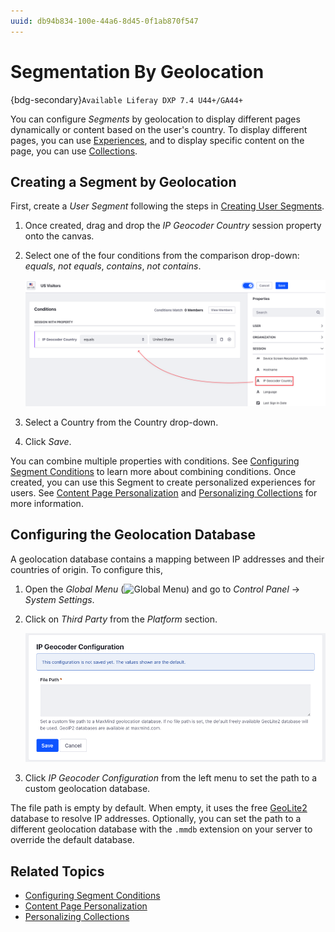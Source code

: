 ```yaml
---
uuid: db94b834-100e-44a6-8d45-0f1ab870f547
---
```

# Segmentation By Geolocation

{bdg-secondary}`Available Liferay DXP 7.4 U44+/GA44+`

You can configure *Segments* by geolocation to display different pages dynamically or content based on the user's country. To display different pages, you can use [Experiences](../experience-personalization/content-page-personalization.md#understanding-how-experiences-work), and to display specific content on the page, you can use [Collections](../experience-personalization/personalizing-collections.md).

## Creating a Segment by Geolocation

First, create a *User Segment* following the steps in [Creating User Segments](./creating-and-managing-user-segments.md#creating-user-segments).

1. Once created, drag and drop the *IP Geocoder Country* session property onto the canvas.

1. Select one of the four conditions from the comparison drop-down: *equals*, *not equals*, *contains*, *not contains*.

   ![Use the IP Geocoder Country session property to create a Segment by geolocation.](./segmentation-by-geolocation/images/01.png)

1. Select a Country from the Country drop-down.

1. Click *Save*.

You can combine multiple properties with conditions. See [Configuring Segment Conditions](./creating-and-managing-user-segments.md#configuring-segment-conditions) to learn more about combining conditions. Once created, you can use this Segment to create personalized experiences for users. See [Content Page Personalization](../experience-personalization/content-page-personalization.md) and [Personalizing Collections](../experience-personalization/personalizing-collections.md) for more information.

## Configuring the Geolocation Database

A geolocation database contains a mapping between IP addresses and their countries of origin. To configure this,

1. Open the *Global Menu* (![Global Menu](../../../images/icon-applications-menu.png)) and go to *Control Panel* &rarr; *System Settings*.
1. Click on *Third Party* from the *Platform* section.

   ![You can set the file path to a custom geolocation database.](./segmentation-by-geolocation/images/02.png)

1. Click *IP Geocoder Configuration* from the left menu to set the path to a custom geolocation database.

The file path is empty by default. When empty, it uses the free [GeoLite2](https://dev.maxmind.com/geoip/geolite2-free-geolocation-data?lang=en) database to resolve IP addresses. Optionally, you can set the path to a different geolocation database with the `.mmdb` extension on your server to override the default database.

## Related Topics

* [Configuring Segment Conditions](./creating-and-managing-user-segments.md#configuring-segment-conditions)
* [Content Page Personalization](../experience-personalization/content-page-personalization.md)
* [Personalizing Collections](../experience-personalization/personalizing-collections.md)
